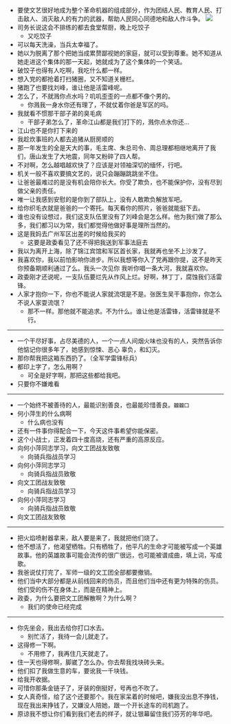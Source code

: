 - 要使文艺很好地成为整个革命机器的组成部分，作为团结人民、教育人民、打击敌人、消灭敌人的有力的武器，帮助人民同心同德地和敌人作斗争。
![](http://www.kfzimg.com/G06/M00/0E/AF/p4YBAFss9IaAQ3XmAAHSB4Sk6uU757_b.jpg)
- 司务长说这会不排练的都去食堂帮厨，晚上吃饺子
  - 又吃饺子
- 可以每天洗澡，当兵太幸福了。
- 她以为脱离了那个把她当成累赘鄙视她的家庭，就可以受到尊重。她不知道从她走进这个集体的那一天起，她就成为了这个集体的一个笑话。
- 破饺子也得有人吃啊，我吃什么都一样。
- 想入党的都抢着打扫猪圈，又不知道关栅栏。
- 猪跑了也要找刘峰，谁让他是活雷峰呢。
- 怎么了，不就溅你点水吗？叽叽歪歪的一点都不像个男的。
  - 你溅我一身水你还有理了，不就仗着你爸是军区的吗。
- 我就看不惯那干部子弟的臭毛病
  - 干部子弟怎么了，革命江山都是我们打下的，溅你点水你还…
- 江山也不是你打下来的
- 我趁炊事班的人都去追猪从厨房顺的
- 那一年发生的全是天大的事，毛主席、朱总司令、周总理都相继地离开了我们，唐山发生了大地震，同年又粉碎了四人帮。
- 不对啊，怎么越唱越欢快了？应该是对领袖深切的缅怀，行吧。
- 机关一般不喜欢要搞文艺的，说只会蹦蹦跳跳坐不住。
- 让爸爸最难过的是没有机会陪你长大。你受了欺负，也不能保护你，没有尽到做父亲的责任。
- 唯一让我感到安慰的是你到了部队上，没有人敢欺负解放军吧。
- 给你织毛衣就是爸爸的一个寄托。每天看你的照片，爸爸就能挺下去。
- 谁也没有设想过，我们这支队伍里没有了刘峰会是怎么样。他为我们做了那么多，我们都习以为常，我们都觉得他做好事是理所当然的。
- 这是我妈去广州军区出差的时候给我买的
  - 这要是政委看见了还不得把我送到军事法庭去
- 我以为离开上海，除了锦江宾馆和军区首长家，我就再也坐不上沙发了。
- 我喜欢你，我以前怕影响你进步。所以我想等你入了党再跟你提，这不是昨天你预备期顺利通过了么。我头一次见你 我听你唱一条大河，我就喜欢你。
- 政委刚才还说呢，一支队伍要烂先从作风上烂。好啊，林丁丁，腐蚀我们活雷锋。
- 人家才抱你一下，你也不能说人家就流氓是不是。张医生吴干事抱你，你怎么不说人家耍流氓？
  - 那不一样。那他就不能追求。不为什么。谁让他是活雷锋，活雷锋就是不行。
---
- 一个干尽好事，占尽美德的人，一个一点人间烟火味也没有的人，突然告诉你他惦记你很多年了，她感到惊悚、恶心 辜负，和幻灭。
- 那你帮我把这箱东西扔了。（全军学雷锋标兵）
- 都印上字了，怎么用啊？
  - 可全是好字啊，那把这些都给我吧。
- 只要你不嫌难看
---
- 一个始终不被善待的人，最能识别善良，也最能珍惜善良。`龖龖囗`
- 何小萍生的什么病啊
  - 什么病也没有
- 还有一件事你得配合一下，今天这件事希望你能保密。
- 这个小战士，正发着四十度高烧，还有严重的高原反应。
- 向何小萍同志学习，向文工团战友致敬
  - 向骑兵指战员学习
- 向何小萍同志学习
  - 向骑兵指战员致敬
- 向文工团战友致敬
  - 向骑兵指战员学习
- 向何小萍同志学习
  - 向骑兵指战员致敬
- 向文工团战友致敬
---
- 把火焰喷射器拿来，敌人要是来了，我就把他们烧了。
- 他不想活了，他渴望栖牲。只有栖牲了，他平凡的生命才可能被写成一个英雄故事。他的英雄故事可能会流传的很广很远，也可能被谱成曲，填上词，写成歌。
- 我爸说仗打完了，军师一级的文工团全部都要撤销。
- 他们当中大部分都是从前线回来的伤员，而且他们当中还有更为特殊的伤员。他们受的伤不在身体上，而是在精神上。
- 政委，为什么要把文工团解散啊？为什么啊？
  - 我们的使命已经完成
---
- 你先坐会，我出去给你打口水去。
  - 别忙活了，我待一会儿就走了。
- 这得修一下啊。
  - 不用修了，我再住几天就走了。
- 住一天也得修啊，脚崴了怎么办。你去帮我找块砖头来。
- 他们扣了我做生意的车，要讹我一千块钱。
- 给我开收据。
- 可惜你那条金链子了，牙装的倒挺好，号再也不吹了。
- 女人真奇怪，给了这个还要那个。我在家呆着的时候吧，嫌我没出息不挣钱，现在我出来挣钱了，又嫌没人陪她，跟一个开长途车的司机跑了。
- 原谅我不想让你们看到我们老去的样子，就让银幕留住我们芬芳的年华吧。